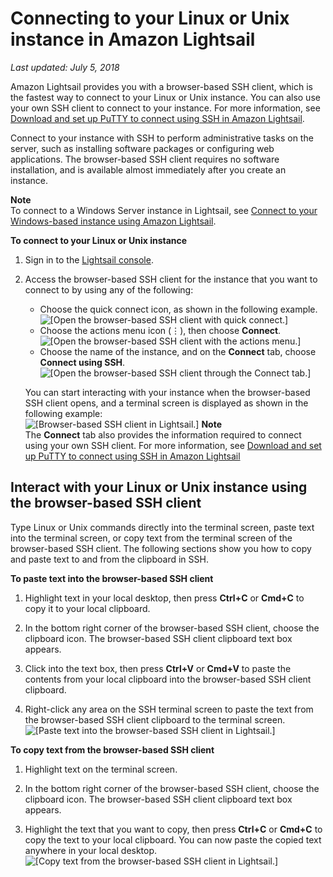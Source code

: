 # Connecting to your Linux or Unix instance in Amazon Lightsail<a name="lightsail-how-to-connect-to-your-instance-virtual-private-server"></a>

 *Last updated: July 5, 2018* 

Amazon Lightsail provides you with a browser\-based SSH client, which is the fastest way to connect to your Linux or Unix instance\. You can also use your own SSH client to connect to your instance\. For more information, see [Download and set up PuTTY to connect using SSH in Amazon Lightsail](lightsail-how-to-set-up-putty-to-connect-using-ssh.md)\.

Connect to your instance with SSH to perform administrative tasks on the server, such as installing software packages or configuring web applications\. The browser\-based SSH client requires no software installation, and is available almost immediately after you create an instance\.

**Note**  
To connect to a Windows Server instance in Lightsail, see [Connect to your Windows\-based instance using Amazon Lightsail](connect-to-your-windows-based-instance-using-amazon-lightsail.md)\.

**To connect to your Linux or Unix instance**

1. Sign in to the [Lightsail console](https://lightsail.aws.amazon.com/)\.

1. Access the browser\-based SSH client for the instance that you want to connect to by using any of the following:
   + Choose the quick connect icon, as shown in the following example\.  
![\[Open the browser-based SSH client with quick connect.\]](https://s3-us-west-2.amazonaws.com/parkside-localized-docs-devo/v1/en_us/b3f6d19f6c5a2810c4336f10d978ee98/images/amazon-lightsail-quick-connect-to-your-instance-button.png)
   + Choose the actions menu icon \(⋮\), then choose **Connect**\.  
![\[Open the browser-based SSH client with the actions menu.\]](https://s3-us-west-2.amazonaws.com/parkside-localized-docs-devo/v1/en_us/b3f6d19f6c5a2810c4336f10d978ee98/images/animated-gif-lightsail-instance-actions-menu-optimized.gif)
   + Choose the name of the instance, and on the **Connect** tab, choose **Connect using SSH**\.  
![\[Open the browser-based SSH client through the Connect tab.\]](https://s3-us-west-2.amazonaws.com/parkside-localized-docs-devo/v1/en_us/b3f6d19f6c5a2810c4336f10d978ee98/images/amazon-lightsail-connect-using-ssh-button.png)

   You can start interacting with your instance when the browser\-based SSH client opens, and a terminal screen is displayed as shown in the following example:  
![\[Browser-based SSH client in Lightsail.\]](https://s3-us-west-2.amazonaws.com/parkside-localized-docs-devo/v1/en_us/b3f6d19f6c5a2810c4336f10d978ee98/images/amazon-lightsail-web-based-ssh-terminal.png)
**Note**  
The **Connect** tab also provides the information required to connect using your own SSH client\. For more information, see [Download and set up PuTTY to connect using SSH in Amazon Lightsail](lightsail-how-to-set-up-putty-to-connect-using-ssh.md)

## Interact with your Linux or Unix instance using the browser\-based SSH client<a name="interact-with-your-instance"></a>

Type Linux or Unix commands directly into the terminal screen, paste text into the terminal screen, or copy text from the terminal screen of the browser\-based SSH client\. The following sections show you how to copy and paste text to and from the clipboard in SSH\.

**To paste text into the browser\-based SSH client**

1. Highlight text in your local desktop, then press **Ctrl\+C** or **Cmd\+C** to copy it to your local clipboard\.

1. In the bottom right corner of the browser\-based SSH client, choose the clipboard icon\. The browser\-based SSH client clipboard text box appears\.

1. Click into the text box, then press **Ctrl\+V** or **Cmd\+V** to paste the contents from your local clipboard into the browser\-based SSH client clipboard\.

1. Right\-click any area on the SSH terminal screen to paste the text from the browser\-based SSH client clipboard to the terminal screen\.  
![\[Paste text into the browser-based SSH client in Lightsail.\]](https://s3-us-west-2.amazonaws.com/parkside-localized-docs-devo/v1/en_us/b3f6d19f6c5a2810c4336f10d978ee98/images/animated-gif-lightsail-paste-into-browser-terminal.gif)

**To copy text from the browser\-based SSH client**

1. Highlight text on the terminal screen\.

1. In the bottom right corner of the browser\-based SSH client, choose the clipboard icon\. The browser\-based SSH client clipboard text box appears\.

1. Highlight the text that you want to copy, then press **Ctrl\+C** or **Cmd\+C** to copy the text to your local clipboard\. You can now paste the copied text anywhere in your local desktop\.  
![\[Copy text from the browser-based SSH client in Lightsail.\]](https://s3-us-west-2.amazonaws.com/parkside-localized-docs-devo/v1/en_us/b3f6d19f6c5a2810c4336f10d978ee98/images/animated-gif-lightsail-copy-from-browser-terminal.gif)